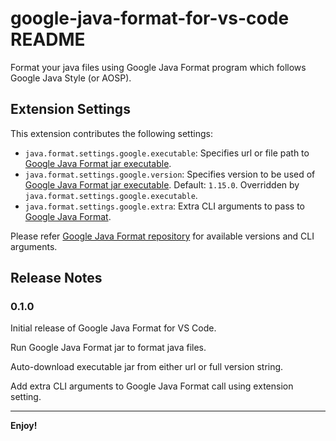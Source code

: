 # google-java-format-for-vs-code README

Format your java files using Google Java Format program which follows Google Java Style (or AOSP).

## Extension Settings

This extension contributes the following settings:

* `java.format.settings.google.executable`: Specifies url or file path to [Google Java Format jar executable](https://github.com/google/google-java-format/releases).
* `java.format.settings.google.version`: Specifies version to be used of [Google Java Format jar executable](https://github.com/google/google-java-format/releases). Default: `1.15.0`. Overridden by `java.format.settings.google.executable`.
* `java.format.settings.google.extra`: Extra CLI arguments to pass to [Google Java Format](https://github.com/google/google-java-format).

Please refer [Google Java Format repository](https://github.com/google/google-java-format) for available versions and CLI arguments.

## Release Notes

### 0.1.0

Initial release of Google Java Format for VS Code.

Run Google Java Format jar to format java files.

Auto-download executable jar from either url or full version string.

Add extra CLI arguments to Google Java Format call using extension setting.

---
**Enjoy!**
